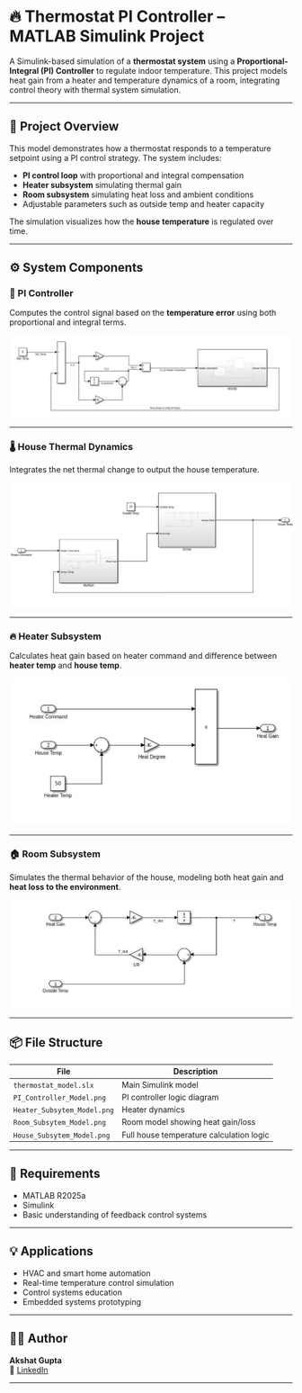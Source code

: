 # 🔥 Thermostat PI Controller – MATLAB Simulink Project

A Simulink-based simulation of a **thermostat system** using a **Proportional-Integral (PI) Controller** to regulate indoor temperature. This project models heat gain from a heater and temperature dynamics of a room, integrating control theory with thermal system simulation.

---

## 🧠 Project Overview

This model demonstrates how a thermostat responds to a temperature setpoint using a PI control strategy. The system includes:

- **PI control loop** with proportional and integral compensation
- **Heater subsystem** simulating thermal gain
- **Room subsystem** simulating heat loss and ambient conditions
- Adjustable parameters such as outside temp and heater capacity

The simulation visualizes how the **house temperature** is regulated over time.

---

## ⚙️ System Components

### 🎯 PI Controller

Computes the control signal based on the **temperature error** using both proportional and integral terms.

![PI Controller](PI_Controller_Model.png)

---

### 🌡️ House Thermal Dynamics

Integrates the net thermal change to output the house temperature.

![House Subsystem](House_Subsytem_Model.png)

---

### 🔥 Heater Subsystem

Calculates heat gain based on heater command and difference between **heater temp** and **house temp**.

![Heater Subsystem](Heater_Subsytem_Model.png)

---

### 🏠 Room Subsystem

Simulates the thermal behavior of the house, modeling both heat gain and **heat loss to the environment**.

![Room Subsystem](Room_Subsytem_Model.png)

---


## 📦 File Structure

| File                          | Description                             |
|-------------------------------|-----------------------------------------|
| `thermostat_model.slx`        | Main Simulink model                     |
| `PI_Controller_Model.png`     | PI controller logic diagram             |
| `Heater_Subsytem_Model.png`   | Heater dynamics                         |
| `Room_Subsytem_Model.png`     | Room model showing heat gain/loss       |
| `House_Subsytem_Model.png`    | Full house temperature calculation logic|

---

## 🔧 Requirements

- MATLAB R2025a
- Simulink
- Basic understanding of feedback control systems

---

## 💡 Applications

- HVAC and smart home automation
- Real-time temperature control simulation
- Control systems education
- Embedded systems prototyping

---

## 🧑‍💻 Author

**Akshat Gupta**  
🔗 [LinkedIn](www.linkedin.com/in/akshat-gupta-9b649a378)   

---



